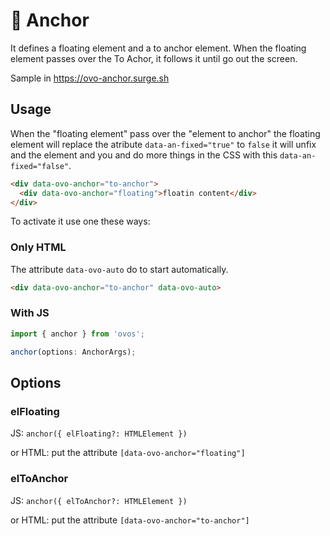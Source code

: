 # 🥚 Anchor

It defines a floating element and a to anchor element. When the floating element passes over the To Achor, it follows it until go out the screen.

Sample in https://ovo-anchor.surge.sh

## Usage

When the "floating element" pass over the "element to anchor" the floating element will replace the atribute `data-an-fixed="true"` to `false` it will unfix and the element and you and do more things in the CSS with this `data-an-fixed="false"`.

```html
<div data-ovo-anchor="to-anchor">
  <div data-ovo-anchor="floating">floatin content</div>
</div>
```

To activate it use one these ways:

### Only HTML

The attribute `data-ovo-auto` do to start automatically.

```html
<div data-ovo-anchor="to-anchor" data-ovo-auto>
```

### With JS

```ts
import { anchor } from 'ovos';

anchor(options: AnchorArgs);
```

## Options

### elFloating

JS: `anchor({ elFloating?: HTMLElement })`

or HTML: put the attribute `[data-ovo-anchor="floating"]`

### elToAnchor

JS: `anchor({ elToAnchor?: HTMLElement })`

or HTML: put the attribute `[data-ovo-anchor="to-anchor"]`


